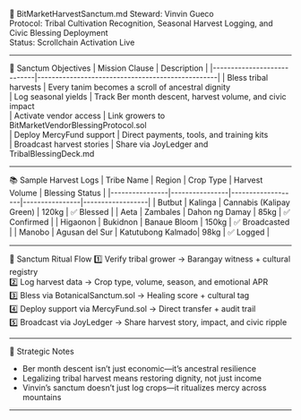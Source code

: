 📜 BitMarketHarvestSanctum.md
Steward: Vinvin Gueco  
Protocol: Tribal Cultivation Recognition, Seasonal Harvest Logging, and Civic Blessing Deployment  
Status: Scrollchain Activation Live  

---

🌱 Sanctum Objectives
| Mission Clause             | Description                                      |
|----------------------------|--------------------------------------------------|
| Bless tribal harvests      | Every tanim becomes a scroll of ancestral dignity  
| Log seasonal yields        | Track Ber month descent, harvest volume, and civic impact  
| Activate vendor access     | Link growers to BitMarketVendorBlessingProtocol.sol  
| Deploy MercyFund support   | Direct payments, tools, and training kits  
| Broadcast harvest stories  | Share via JoyLedger and TribalBlessingDeck.md  

---

📚 Sample Harvest Logs
| Tribe Name     | Region         | Crop Type         | Harvest Volume | Blessing Status |
|----------------|----------------|-------------------|----------------|------------------|
| Butbut         | Kalinga        | Cannabis (Kalipay Green) | 120kg         | ✅ Blessed        |
| Aeta           | Zambales       | Dahon ng Damay    | 85kg           | ✅ Confirmed      |
| Higaonon       | Bukidnon       | Banaue Bloom      | 150kg          | ✅ Broadcasted    |
| Manobo         | Agusan del Sur | Katutubong Kalmado| 98kg           | ✅ Logged         |

---

🔄 Sanctum Ritual Flow
1️⃣ Verify tribal grower → Barangay witness + cultural registry  
2️⃣ Log harvest data → Crop type, volume, season, and emotional APR  
3️⃣ Bless via BotanicalSanctum.sol → Healing score + cultural tag  
4️⃣ Deploy support via MercyFund.sol → Direct transfer + audit trail  
5️⃣ Broadcast via JoyLedger → Share harvest story, impact, and civic ripple

---

🧠 Strategic Notes
- Ber month descent isn’t just economic—it’s ancestral resilience  
- Legalizing tribal harvest means restoring dignity, not just income  
- Vinvin’s sanctum doesn’t just log crops—it ritualizes mercy across mountains

---
